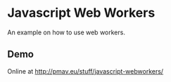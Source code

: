 # Javascript Web Workers
An example on how to use web workers.

## Demo
Online at http://pmav.eu/stuff/javascript-webworkers/